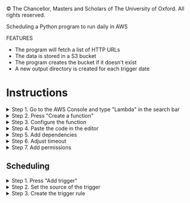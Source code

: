 © The Chancellor, Masters and Scholars of The University of Oxford. All rights reserved.

Scheduling a Python program to run daily in AWS

FEATURES
- The program will fetch a list of HTTP URLs 
- The data is stored in a S3 bucket
- The program creates the bucket if it doesn't exist
- A new output directory is created for each trigger date

# Instructions

<details>
<summary>Step 1. Go to the AWS Console and type "Lambda" in the search bar</summary>

![Step 1](README_images/find_lambda.png)

***
</details>
<details>
<summary>Step 2. Press "Create a function"</summary>

![Step 2](README_images/create_a_function.png)

***
</details>
<details>
<summary>Step 3. Configure the function </summary>

Choose "Author from scratch", Python, and a name for your function (for example: daily_python_task)

![Step 3](README_images/function_params.png)

***
</details>
<details>
<summary>Step 4. Paste the code in the editor </summary>

![Step 4](README_images/code_editor.png)

***
</details>
<details>
<summary>Step 5. Add dependencies </summary>

When we import a Python module, for example 'import requests', we need to provide a layer that includes this module. 

Press "Add layer"

![Step 5](README_images/add_layer.png)

Choose "AWSSDKPandas-Python313"

![Step 5](README_images/layer_params.png)

If you change the code and add custom modules, you might need to create a .zip file and a custom layer 

***
</details>
<details>
<summary>Step 6. Adjust timeout </summary>

Change the default timeout (3 seconds) to a reasonable value (1 minute) 

![Step 6](README_images/timeout.png)

***
</details>
<details>
<summary>Step 7. Add permissions </summary>

Access the role associated to the lambda function

![Step 7](README_images/find_role.png)

Press "Add permissions"

![Step 7](README_images/add_permissions.png)

Add S3 full access

![Step 7](README_images/s3_full_access.png)

***
</details>

## Scheduling

<details>
<summary>Step 1. Press "Add trigger" </summary>

![Step 1](README_images/add_trigger.png)

***
</details>
<details>
<summary>Step 2. Set the source of the trigger </summary>

It should be EventBridge

![Step 2](README_images/trigger_source.png)

***
</details>
<details>
<summary>Step 3. Create the trigger rule</summary>

Give it a name (for example: daily_python_trigger), setup the Schedule Expression, for example cron(0 0 * * ? *) (runs daily at midnight UTC)

![Step 3](README_images/trigger_params.png)

***
</details>




